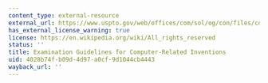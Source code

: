 ```yaml
---
content_type: external-resource
external_url: https://www.uspto.gov/web/offices/com/sol/og/con/files/cons093.htm
has_external_license_warning: true
license: https://en.wikipedia.org/wiki/All_rights_reserved
status: ''
title: Examination Guidelines for Computer-Related Inventions
uid: 4028b74f-b09d-4d97-a0cf-9d1044cb4443
wayback_url: ''
---
```

